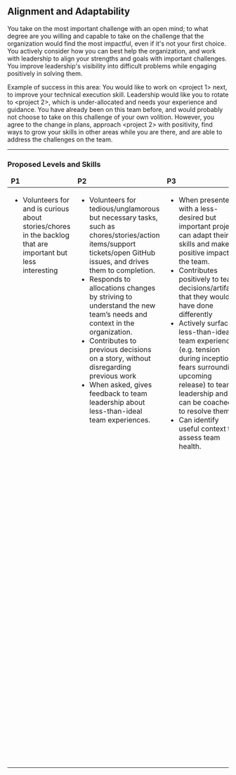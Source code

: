 ## Alignment and Adaptability
You take on the most important challenge with an open mind; to what degree are you willing and capable to take on the challenge that the organization would find the most impactful, even if it's not your first choice. You actively consider how you can best help the organization, and work with leadership to align your strengths and goals with important challenges. You improve leadership's visibility into difficult problems while engaging positively in solving them.

Example of success in this area: You would like to work on <project 1> next, to improve your technical execution skill. Leadership would like you to rotate to <project 2>, which is under-allocated and needs your experience and guidance. You have already been on this team before, and would probably not choose to take on this challenge of your own volition. However, you agree to the change in plans, approach <project 2> with positivity, find ways to grow your skills in other areas while you are there, and are able to address the challenges on the team.

---
### Proposed Levels and Skills
<table>
<tbody>
<thead>
<td><strong>P1</strong></td>
<td><strong>P2</strong></td>
<td><strong>P3</strong></td>
<td><strong>P4</strong></td>
</thead>
<tr>
  
<!-- P1 -->
<td valign="top"><ul>
  <li>Volunteers for and is curious about stories/chores in the backlog that are important but less interesting</li></ul>
</td>

<!-- P2 -->
<td valign="top"><ul>
  <li>Volunteers for tedious/unglamorous but necessary tasks, such as chores/stories/action items/support tickets/open GitHub issues, and drives them to completion.</li>
  <li>Responds to allocations changes by striving to understand the new team’s needs and context in the organization.</li>
  <li>Contributes to previous decisions on a story, without disregarding previous work</li>
  <li>When asked, gives feedback to team leadership about less-than-ideal team experiences.</li></ul>
</td>

<!-- P3 -->
<td valign="top"><ul>
  <li>When presented with a less-desired but important project, can adapt their skills and make a positive impact on the team.</li>
  <li>Contributes positively to team decisions/artifacts that they would have done differently</li>
  <li>Actively surfaces less-than-ideal team experiences (e.g. tension during inception, fears surrounding upcoming release) to team leadership and can be coached to resolve them.</li>
  <li>Can identify useful context to assess team health.</li></ul> 
</td>

<!-- P4 -->
<td valign="top"><ul>
  <li>Frames less-interesting but high-priority work to highlight the value and learning-opportunity, improving the entire team’s outlook on that work.</li>
  <li>Engages deeply with difficult, less-glamorous challenges and transforms them to be more desirable and actionable.</li>
  <li>Is aligned with the priorities of the organization, and approaches their team allocation as a collaborative effort with leadership.</li>
  <li>Adapts their personal growth and contributions to the organization's needs.</li>
  <li>Makes sustainable progress towards current goals by continuously building on legacy codebases</li>
  <li>Surfaces uncomfortable issues affecting the team in a kind, honest, and direct manner; keeps leadership in the loop while working to resolve the issues.</li></ul></td>  </tbody></table>   
